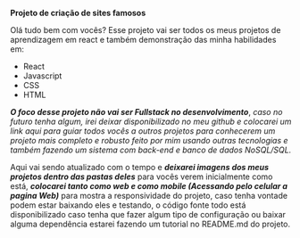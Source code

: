 **Projeto de criação de sites famosos**

Olá tudo bem com vocês? Esse projeto vai ser todos os meus projetos de aprendizagem em react e também demonstração das minha habilidades em:
 - React
 -  Javascript 	 
 - CSS 	 
 - HTML

***O foco desse projeto não vai ser Fullstack no desenvolvimento***, *caso no futuro tenha algum,  irei deixar disponibilizado no meu github e colocarei um link aqui para guiar todos vocês a outros projetos para conhecerem um projeto mais completo e robusto feito por mim usando outras tecnologias e também fazendo um sistema com back-end e banco de dados NoSQL/SQL.*

Aqui vai sendo atualizado com o tempo e ***deixarei imagens dos meus projetos dentro das pastas deles*** para vocês verem inicialmente como está, ***colocarei tanto como web e como mobile (Acessando pelo celular a pagina Web)*** para mostra a responsividade do projeto, caso tenha vontade podem estar baixando eles e testando, o código fonte todo está disponibilizado caso tenha que fazer algum tipo de configuração ou baixar alguma dependência estarei fazendo um tutorial no README.md do projeto.


